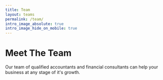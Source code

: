 ```yaml
---
title: Team
layout: teams
permalink: /team/
intro_image_absolute: true
intro_image_hide_on_mobile: true
---
```


# Meet The Team

Our team of qualified accountants and financial consultants can help your business at any stage of it's growth.
